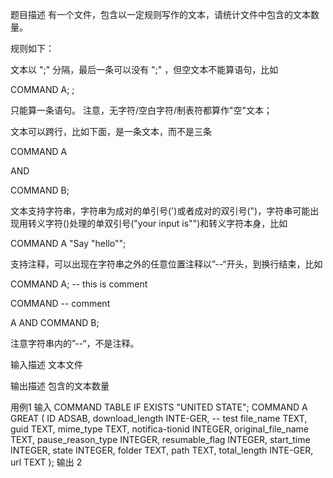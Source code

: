 题目描述
有一个文件，包含以一定规则写作的文本，请统计文件中包含的文本数量。

规则如下：

文本以 ";" 分隔，最后一条可以没有 ";" ，但空文本不能算语句，比如

COMMAND A; ;

只能算一条语句。 注意，无字符/空白字符/制表符都算作"空"文本；

文本可以跨行，比如下面，是一条文本，而不是三条

COMMAND A

AND

COMMAND B;

文本支持字符串，字符串为成对的单引号(')或者成对的双引号(")，字符串可能出现用转义字符(\)处理的单双引号("your input is\"")和转义字符本身，比如

COMMAND A "Say \"hello\"";

支持注释，可以出现在字符串之外的任意位置注释以”--“开头，到换行结束，比如

COMMAND A; -- this is comment

COMMAND -- comment

A AND COMMAND B;

注意字符串内的”--“，不是注释。

输入描述
文本文件

输出描述
包含的文本数量

用例1
输入
COMMAND TABLE IF EXISTS "UNITED STATE";
COMMAND A GREAT (
    ID ADSAB,
    download_length INTE-GER,  -- test
    file_name TEXT,
    guid TEXT,
    mime_type TEXT,
    notifica-tionid INTEGER,
    original_file_name TEXT,
    pause_reason_type INTEGER,
    resumable_flag INTEGER,
    start_time INTEGER,
    state INTEGER,
    folder TEXT,
    path TEXT,
    total_length INTE-GER,
    url TEXT
);
输出
2